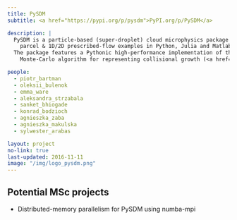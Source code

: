```yaml
---
title: PySDM
subtitle: <a href="https://pypi.org/p/pysdm">PyPI.org/p/PySDM</a>

description: |
  PySDM is a particle-based (super-droplet) cloud microphysics package with box,
    parcel & 1D/2D prescribed-flow examples in Python, Julia and Matlab. 
  The package features a Pythonic high-performance implementation of the Super-Droplet Method (SDM)
    Monte-Carlo algorithm for representing collisional growth (<a href="https://doi.org/10.1002/qj.441">Shima et al. 2009</a>), hence the name.

people:
  - piotr_bartman
  - oleksii_bulenok
  - emma_ware
  - aleksandra_strzabala
  - sanket_bhiogade
  - konrad_bodzioch
  - agnieszka_zaba
  - agnieszka_makulska
  - sylwester_arabas

layout: project
no-link: true
last-updated: 2016-11-11
image: "/img/logo_pysdm.png"
---
```


<h2>Potential MSc projects</h2>
<ul>
  <li>Distributed-memory parallelism for PySDM using numba-mpi</li>
</ul>
